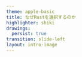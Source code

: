 ```yaml
---
theme: apple-basic
title: なぜRustを選択するのか
highlighter: shiki
drawings:
  persist: true
transition: slide-left
layout: intro-image
---
```

